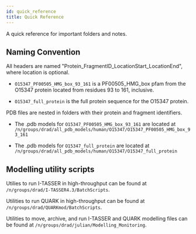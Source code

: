 ```yaml
---
id: quick_reference
title: Quick Reference
---
```


A quick reference for important folders and notes.

## Naming Convention

All headers are named "Protein_FragmentID_LocationStart_LocationEnd", where location is optional.

* `O15347_PF00505_HMG_box_93_161` is a PF00505_HMG_box pfam from the O15347 protein located from residues 93 to 161, inclusive. 

* `O15347_full_protein` is the full protein sequence for the O15347 protein.

PDB files are nested in folders with their protein and fragment identifiers.

* The .pdb models for `O15347_PF00505_HMG_box_93_161` are located at `/n/groups/drad/all_pdb_models/human/O15347/O15347_PF00505_HMG_box_93_161`

* The .pdb models for `O15347_full_protein` are located at `/n/groups/drad/all_pdb_models/human/O15347/O15347_full_protein`

## Modelling utility scripts

Utilies to run I-TASSER in high-throughput can be found at `/n/groups/drad/I-TASSER4.3/BatchScripts`.

Utilities to run QUARK in high-throughput can be found at `/n/groups/drad/QUARKmod/BatchScripts`.

Utilities to move, archive, and run I-TASSER and QUARK modelling files can be found at `/n/groups/drad/julian/Modelling_Monitoring`.